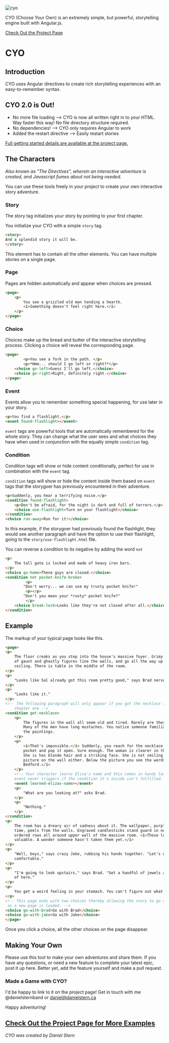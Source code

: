 ![cyo](https://raw.githubusercontent.com/danielstern/cyo/master/cyo-logo.png)

CYO (Choose Your Own) is an extremely simple, but powerful, storytelling engine built with Angular.js.

<!--http://colourco.de/triad/5/%23409532*/-->
<a target="_new" href="http://danielstern.github.io/cyo/">Check Out the Project Page</a>

CYO
===
Introduction
------------
CYO uses Angular directives to create rich storytelling experiences with an easy-to-remember syntax.


CYO 2.0 is Out!
---------------
- No more file loading
--> CYO is now all written right in to your HTML. Way faster this way! No file directory structure required.
- No dependencies!
--> CYO only requires Angular to work
- Added the restart directive
--> Easily restart stories

<a target="_new" href="http://danielstern.github.io/cyo/">Full getting started details are available at the project page.</a>

The Characters
-----------
*Also known as "The Directives", wherein an interactive adventure is created, and Javascript fumes about not being needed.*

You can use these tools freely in your project to create your own interactive story adventure.

### Story
The story tag initializes your story by pointing to your first chapter.

You initialize your CYO with a simple `story` tag.

```html
<story>
And a splendid story it will be.
</story>
```

This element has to contain all the other elements. You can have multiple stories on a single page.

### Page
Pages are hidden automatically and appear when choices are pressed.

```html
<page>
	<p>
		You see a grizzled old man tending a hearth.
		<i>Something doesn't feel right here.</i>
	</p>
</page>
```

### Choice

Choices make up the bread and butter of the interactive storytelling process. Clicking a choice will reveal the corresponding page.

```html
<page>
		<p>You see a fork in the path. </p>
		<p>*Hmm... should I go left or right?*</p>
	<choice go-left>Guess I'll go left.</choice>
	<choice go-right>Right, definitely right.</choice>
</page>
```

### Event

Events allow you to remember something special happening, for use later in your story.

```html
<p>You find a flashlight.</p>
<event found-flashlight></event>
```

`event` tags are powerful tools that are automatically remembered for the whole story. They can change what the user sees and what choices they have when used in conjunction with the equally simple `condition` tag.

### Condition

Condition tags will show or hide content conditionally, perfect for use in combination with the `event` tag.

`condition` tags will show or hide the content inside them based on `event` tags that the storygoer has previously encountered in their adventure.

```html
<p>Suddenly, you hear a terrifying noise.</p>
<condition found-flashlight>
	<p>Don't be afraid, for the night is dark and full of terrors.</p>
	<choice use-flashlight>Turn on your flashlight</choice>
</condition>
<choice run-away>Run for it!</choice>
```

In this example, if the storygoer had previously found the flashlight, they would see another paragraph and have the option to use their flashlight, going to the `story/use-flashlight.html` file.

You can reverse a condition to its negative by adding the word `not`

```html
<p>
	The tall gate is locked and made of heavy iron bars.
</p>
<choice go-home>These guys are closed.</choice>
<condition not pocket-knife-broke>
         <p>
		"Don't worry... we can use my trusty pocket knife!"
         <p></p>
		"Don't you mean your *rusty* pocket knife?"
         </p>
	<choice break-lock>Looks like they're not closed after all.</choice>
</condition>
```
<!--
Often you will want to nest just a single `choice` tag in a `condition`. For that, you can use the following shortcut:

```html
<choice use-the-wand condition="found-wand">Abra-cadaver!</choice>
```

In the above example, the storygoer would only see that button if the `found-wand` condition is true.

The condition shortcut can also be turned into its negative with `unless`:

```html
<choice use-the-wand unless condition="lost-wand">Alakablam!</choice>
```


### Crossroad

If you have a particular set of choices you are writing again, and again, you can put them in a single outside file and call it with the `crossroads` tag.

```html
<crossroads the-eight-sided-room />
```

And, inside `story/the-eight-sided-room.html`

```html
<page>
	<condition not tried-escape>
		<choice escape-mansion>Hmm... that looks like the exit.</choice>
	</condition>
	<condition not explored-library>
		<choice explore-library>Explore the library</choice>
	</condition>
	<choice go-upstairs>Go upstairs</choice>
</page>
```
-->
## Example

The markup of your typical page looks like this.

```html
<page>
<p>
	The floor creaks as you step into the house's massive foyer. Grimy paintings 
	of gaunt and ghastly figures line the walls, and go all the way up to the 
	ceiling. There is table in the middle of the room. 
</p>
<p>
	"Looks like Sal already got this room pretty good," says Brad nervously.
</p>
<p>
	"Looks like it."
</p>
<!-- The following paragraph will only appear if you got the necklace in 
	chapter one -->
<condition get-necklace>
	<p>
		The figures in the wall all seem old and tired. Rarely are they smiling. 
		Many of the men have long mustaches. You notice someone familiar in one of 
		the paintings.
	</p>
	<p>
		<i>That's impossible.</i> Suddenly, you reach for the necklace in your 
		pocket and pop it open. Sure enough. The woman is clearer in the picture. 
		She is has blonde hair and a striking face. She is not smiling in the 
		picture on the wall either. Below the picture you see the words <i>Eliza 
		Bedford.</i>
	</p>
	<!-- Your character learns Eliza's name and this comes in handy later. This 
	event never triggers if the condition it's inside isn't fulfilled. -->
	<event learned-elizas-name></event>
	<p>
		"What are you looking at?" asks Brad.
	</p>
	<p>
		"Nothing."
	</p>
</condition>
<p>
	The room has a dreary air of sadness about it. The wallpaper, purpled with 
	time, peels from the walls. Engraved candlesticks stand guard in neatly 
	ordered rows all around upper wall of the massive room. <i>Those look 
	valuable. A wonder someone hasn't taken them yet.</i>
</p>
<p>
	"Well, boys," says crazy Jake, rubbing his hands together. "Let's not get too 
	comfortable."
</p>
<p>
	"I'm going to look upstairs," says Brad. "Get a handful of jewels and get out 
	of here."
</p>
<p>
	You get a weird feeling in your stomach. You can't figure out what it is.
</p>
<!-- This page ends with two choices thereby allowing the story to go on
 as a new page is loaded. -->
<choice go-with-brad>Go with Brad</choice>
<choice go-with-jake>Go with Jake</choice>
</page>
```

Once you click a choice, all the other choices on the page disappear.


Making Your Own
---------------

Please use this tool to make your own adventures and share them. If you have any questions, or need a new feature to complete your latest epic, post it up here. Better yet, add the feature yourself and make a pull request. 

### Made a Game with CYO?

I'd be happy to link to it on the project page! Get in touch with me @danielsternband or daniel@danielstern.ca

Happy adventuring!

<a target="_new" href="http://danielstern.github.io/cyo/">Check Out the Project Page for More Examples</a>
-----------

*CYO was created by Daniel Stern*
